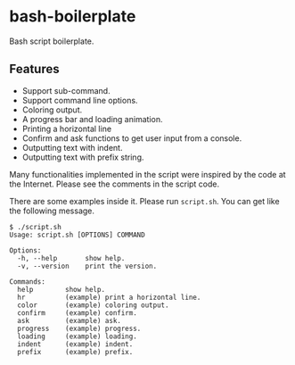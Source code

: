 # bash-boilerplate

Bash script boilerplate.

## Features

* Support sub-command.
* Support command line options.
* Coloring output.
* A progress bar and loading animation.
* Printing a horizontal line
* Confirm and ask functions to get user input from a console.
* Outputting text with indent.
* Outputting text with prefix string.

Many functionalities implemented in the script were inspired by the code at the Internet.
Please see the comments in the script code.

There are some examples inside it. Please run `script.sh`. You can get like the following message.

```
$ ./script.sh
Usage: script.sh [OPTIONS] COMMAND

Options:
  -h, --help       show help.
  -v, --version    print the version.

Commands:
  help        show help.
  hr          (example) print a horizontal line.
  color       (example) coloring output.
  confirm     (example) confirm.
  ask         (example) ask.
  progress    (example) progress.
  loading     (example) loading.
  indent      (example) indent.
  prefix      (example) prefix.
```
